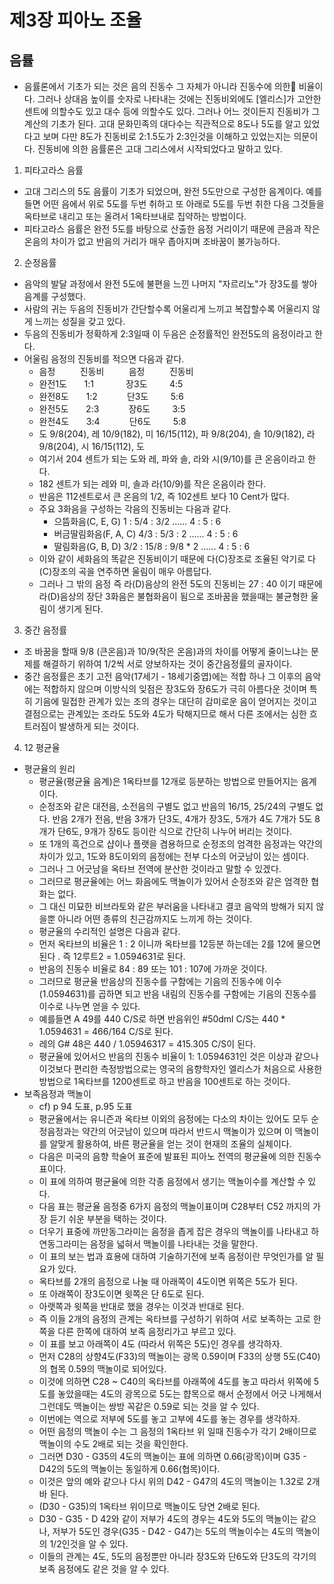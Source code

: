 # 제3장 피아노 조율
## 음률
- 음률론에서 기초가 되는 것은 음의 진동수 그 자체가 아니라 진동수에 의한 비율이다. 그러나 상대음 높이를 숫자로 나타내는 것에는 진동비외에도 [엘리스]가 고안한 센트에 의할수도 있고 대수 등에 의할수도 있다. 그러나 어느 것이든지 진동비가 그 계산의 기초가 된다. 고대 문화민족의 대다수는 직관적으로 8도나 5도를 알고 있었다고 보며 다만 8도가 진동비로 2:1.5도가 2:3인것을 이해하고 있었는지는 의문이다. 진동비에 의한 음률론은 고대 그리스에서 시작되었다고 말하고 있다.
1. 피타고라스 음률
  - 고대 그리스의 5도 음률이 기초가 되었으며, 완전 5도만으로 구성한 음계이다. 예를들면 어떤 음에서 위로 5도를 두번 취하고 또 아래로 5도를 두번 취한 다음 그것들을 옥타브로 내리고 또는 올려서 1옥타브내로 집약하는 방법이다.
  - 피타고라스 음률은 완전 5도를 바탕으로 산출한 음정 거리이기 때문에 큰음과 작은 온음의 차이가 없고 반음의 거리가 매우 좁아지며 조바꿈이 불가능하다.
2. 순정음률
  - 음악의 발달 과정에서 완전 5도에 불편을 느낀 나머지 "자르리노"가 장3도를 쌓아 음계를 구성했다. 
  - 사람의 귀는 두음의 진동비가 간단할수록 어울리게 느끼고 복잡할수록 어울리지 않게 느끼는 성질을 갖고 있다.
  - 두음의 진동비가 정확하게 2:3일때 이 두음은 순정률적인 완전5도의 음정이라고 한다. 
  - 어울림 음정의 진동비를 적으면 다음과 같다. 
    - 음정&nbsp;&nbsp;&nbsp;&nbsp;&nbsp;&nbsp;&nbsp;&nbsp;&nbsp;&nbsp;진동비&nbsp;&nbsp;&nbsp;&nbsp;&nbsp;&nbsp;&nbsp;&nbsp;&nbsp;&nbsp;음정&nbsp;&nbsp;&nbsp;&nbsp;&nbsp;&nbsp;&nbsp;&nbsp;&nbsp;&nbsp;진동비
    - 완전1도&nbsp;&nbsp;&nbsp;&nbsp;&nbsp;&nbsp;&nbsp;1:1&nbsp;&nbsp;&nbsp;&nbsp;&nbsp;&nbsp;&nbsp;&nbsp;&nbsp;&nbsp;&nbsp;&nbsp;&nbsp;장3도&nbsp;&nbsp;&nbsp;&nbsp;&nbsp;&nbsp;&nbsp;&nbsp;&nbsp;4:5
    - 완전8도&nbsp;&nbsp;&nbsp;&nbsp;&nbsp;&nbsp;&nbsp;1:2&nbsp;&nbsp;&nbsp;&nbsp;&nbsp;&nbsp;&nbsp;&nbsp;&nbsp;&nbsp;&nbsp;&nbsp;단3도&nbsp;&nbsp;&nbsp;&nbsp;&nbsp;&nbsp;&nbsp;&nbsp;&nbsp;5:6
    - 완전5도&nbsp;&nbsp;&nbsp;&nbsp;&nbsp;&nbsp;&nbsp;2:3&nbsp;&nbsp;&nbsp;&nbsp;&nbsp;&nbsp;&nbsp;&nbsp;&nbsp;&nbsp;&nbsp;&nbsp;장6도&nbsp;&nbsp;&nbsp;&nbsp;&nbsp;&nbsp;&nbsp;&nbsp;&nbsp;3:5
    - 완전4도&nbsp;&nbsp;&nbsp;&nbsp;&nbsp;&nbsp;&nbsp;3:4&nbsp;&nbsp;&nbsp;&nbsp;&nbsp;&nbsp;&nbsp;&nbsp;&nbsp;&nbsp;&nbsp;&nbsp;단6도&nbsp;&nbsp;&nbsp;&nbsp;&nbsp;&nbsp;&nbsp;&nbsp;&nbsp;5:8
    - 도 9/8(204), 레 10/9(182), 미 16/15(112), 파 9/8(204), 솔 10/9(182), 라 9/8(204), 시 16/15(112), 도 
    - 여기서 204 센트가 되는 도와 레, 파와 솔, 라와 시(9/10)를 큰 온음이라고 한다.
    - 182 센트가 되는 레와 미, 솔과 라(10/9)를 작은 온음이라 한다.
    - 반음은 112센트로서 큰 온음의 1/2, 즉 102센트 보다 10 Cent가 많다. 
    - 주요 3화음을 구성하는 각음의 진동비는 다음과 같다.
      - 으뜸화음(C, E, G) 1 : 5/4 : 3/2 ...... 4 : 5 : 6
      - 버금딸림화음(F, A, C) 4/3 : 5/3 : 2 ...... 4 : 5 : 6
      - 딸림화음(G, B, D) 3/2 : 15/8 : 9/8 * 2 ...... 4 : 5 : 6
    - 이와 같이 세화음의 똑같은 진동비이기 때문에 다(C)장조로 조율된 악기로 다(C)장조의 곡을 연주하면 울림이 매우 아름답다.
    - 그러나 그 밖의 음정 즉 라(D)음상의 완전 5도의 진동비는 27 : 40 이기 때문에 라(D)음상의 장단 3화음은 불협화음이 됨으로 조바꿈을 했을때는 불균형한 울림이 생기게 된다.
3. 중간 음정률
  - 조 바꿈을 할때 9/8 (큰온음)과 10/9(작은 온음)과의 차이를 어떻게 줄이느냐는 문제를 해결하기 위하여 1/2씩 서로 양보하자는 것이 중간음정률의 골자이다.
  - 중간 음정률은 초기 고전 음악(17세기 - 18세기중엽)에는 적합 하나 그 이후의 음악에는 적합하지 않으며 이방식의 잊점은 장3도와 장6도가 극히 아름다운 것이며 특히 기음에 밀접한 관계가 있는 조의 경우는 대단히 감미로운 음이 얻어지는 것이고 결점으로는 관계있는 조라도 5도와 4도가 탁해지므로 해서 다른 조에서는 심한 흐트러짐이 발생하게 되는 것이다.
4. 12 평균율 
  - 평균율의 원리
    - 평균율(평균율 음계)은 1옥타브를 12개로 등분하는 방법으로 만들어지는 음계이다.
    - 순정조와 같은 대전음, 소전음의 구별도 없고 반음의 16/15, 25/24의 구별도 없다. 반음 2개가 전음, 반음 3개가 단3도, 4개가 장3도, 5개가 4도 7개가 5도 8개가 단6도, 9개가 장6도 등이란 식으로 간단히 나누어 버리는 것이다.
    - 또 1개의 흑건으로 샵이나 플랫을 겸용하므로 순정조의 엄격한 음정과는 약간의 차이가 있고, 1도와 8도이외의 음정에는 전부 다소의 어긋남이 있는 셈이다.
    - 그러나 그 어긋남을 옥타브 전역에 분산한 것이라고 말할 수 있겠다. 
    - 그러므로 평균율에는 어느 화음에도 맥놀이가 있어서 순정조와 같은 엄격한 협화는 없다.
    - 그 대신 미묘한 비브라토와 같은 부러움을 나타내고 결코 음악의 방해가 되지 않을뿐 아니라 어떤 종류의 친근감까지도 느끼게 하는 것이다.
    - 평균율의 수리적인 설명은 다음과 같다.
    - 먼저 옥타브의 비율은 1 : 2 이니까 옥타브를 12등분 하는데는 2를 12에 물으면 된다 . 즉 12루트2 = 1.0594631로 된다.
    - 반음의 진동수 비율로 84 : 89 또는 101 : 107에 가까운 것이다.
    - 그러므로 평균율 반음상의 진동수를 구함에는 기음의 진동수에 이수 (1.0594631)를 곱하면 되고 반음 내림의 진동수를 구함에는 기음의 진동수를 이수로 나누면 얻을 수 있다.
    - 예를들면 A 49를 440 C/S로 하면 반음위인 #50dml C/S는 440 * 1.0594631 = 466/164 C/S로 된다.
    - 레의 G# 48은 440 / 1.05946317 = 415.305 C/S이 된다.
    - 평균율에 있어서으 반음의 진동수 비율이 1: 1.0594631인 것은 이상과 같으나 이것보다 편리한 측정방법으로는 영국의 음향학자인 엘리스가 처음으로 사용한 방법으로 1옥타브를 1200센트로 하고 반음을 100센트로 하는 것이다.
  - 보족음정과 맥놀이 
    - cf) p 94 도표, p.95 도표   
    - 평균율에서는 유니즌과 옥타브 이외의 음정에는 다소의 차이는 있어도 모두 순정음정과는 약간의 어긋남이 있으며 따라서 반드시 맥놀이가 있으며 이 맥놀이를 알맞게 활용하여, 바른 평균율을 얻는 것이 현재의 조율의 실체이다.
    - 다음은 미국의 음향 학술어 표준에 발표된 피아노 전역의 평균율에 의한 진동수표이다. 
    - 이 표에 의하여 평균율에 의한 각종 음정에서 생기는 맥놀이수를 계산할 수 있다.
    - 다음 표는 평균율 음정중 6가지 음정의 맥놀이표이며 C28부터 C52 까지의 가장 듣기 쉬운 부분을 택하는 것이다. 
    - 더우기 표중에 까만동그라미는 음정을 좁게 잡은 경우의 맥놀이를 나타내고 하연동그라미는 음정을 넓혀서 맥놀이를 나타내는 것을 말한다. 
    - 이 표의 보는 법과 효용에 대하여 기술하기전에 보족 음정이란 무엇인가를 알 필요가 있다. 
    - 옥타브를 2개의 음정으로 나눌 때 아래쪽이 4도이면 위쪽은 5도가 된다. 
    - 또 아래쪽이 장3도이면 윗쪽은 단 6도로 된다. 
    - 아랫쪽과 윗쪽을 반대로 했을 경우는 이것과 반대로 된다.
    - 즉 이들 2개의 음정의 관계는 옥타브를 구성하기 위하여 서로 보족하는 고로 한쪽을 다른 한쪽에 대하여 보족 음정리가고 부르고 있다.
    - 이 표를 보고 아래쪽이 4도 (따라서 위쪽은 5도)인 경우를 생각하자.
    - 먼저 C28의 상향4도(F33)의 맥놀이는 광목 0.59이며 F33의 상행 5도(C40)의 협목 0.59의 맥놀이로 되어있다. 
    - 이것에 의하면 C28 ~ C40의 옥타브를 아래쪽에 4도를 놓고 따라서 위쪽에 5도를 놓았을때는 4도의 광목으로 5도는 햡목으로 해서 순정에서 어긋 나게해서 그런데도 맥놀이는 쌍방 꼭같은 0.59로 되는 것을 알 수 있다.
    - 이번에는 역으로 저부에 5도를 놓고 고부에 4도를 놓는 경우를 생각하자.
    - 어떤 음정의 맥놀이 수는 그 음정의 1옥타브 위 일때 진동수가 각기 2배이므로 맥놀이의 수도 2배로 되는 것을 확인한다.
    - 그러면 D30 - G35의 4도의 맥놀이는 표에 의하면 0.66(광목)이며 G35 - D42의 5도의 맥놀이는 동일하게 0.66(협목)이다.
    - 이것은 앞의 예와 같으나 다시 위의 D42 - G47의 4도의 맥놀이는 1.32로 2개바 된다.
    - (D30 - G35)의 1옥타브 위이므로 맥놀이도 당연 2배로 된다.
    - D30 - G35 - D 42와 같이 저부가 4도의 경우는 4도와 5도의 맥놀이는 같으나, 저부가 5도인 경우(G35 - D42 - G47)는 5도의 맥놀이수는 4도의 맥놀이의 1/2인것을 알 수 있다.
    - 이들의 관계는 4도, 5도의 음정뿐만 아니라 장3도와 단6도와 단3도의 각기의 보족 음정에도 같은 것을 알 수 있다.
